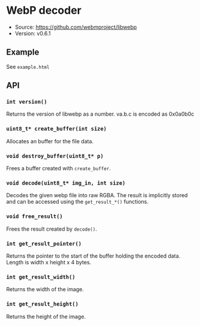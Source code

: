 # WebP decoder

- Source: <https://github.com/webmproject/libwebp>
- Version: v0.6.1

## Example

See `example.html`

## API

### `int version()`

Returns the version of libwebp as a number. va.b.c is encoded as 0x0a0b0c

### `uint8_t* create_buffer(int size)`

Allocates an buffer for the file data.

### `void destroy_buffer(uint8_t* p)`

Frees a buffer created with `create_buffer`.

### `void decode(uint8_t* img_in, int size)`

Decodes the given webp file into raw RGBA. The result is implicitly stored and can be accessed using the `get_result_*()` functions.

### `void free_result()`

Frees the result created by `decode()`.

### `int get_result_pointer()`

Returns the pointer to the start of the buffer holding the encoded data. Length is width x height x 4 bytes.

### `int get_result_width()`

Returns the width of the image.

### `int get_result_height()`

Returns the height of the image.
